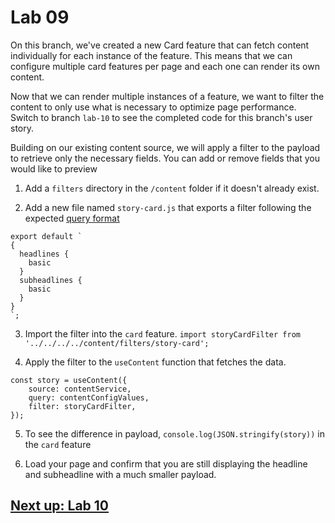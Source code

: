 # Lab 09
On this branch, we've created a new Card feature that can fetch content individually for each instance of the feature. This means that we can configure multiple card features per page and each one can render its own content.

Now that we can render multiple instances of a feature, we want to filter the content to only use what is necessary to optimize page performance. Switch to branch `lab-10` to see the completed code for this branch's user story.

Building on our existing content source, we will apply a filter to the payload to retrieve only the necessary fields. You can add or remove fields that you would like to preview

1. Add a `filters` directory in the `/content` folder if it doesn't already exist.

2. Add a new file named `story-card.js` that exports a filter following the expected [query format](https://redirector.arcpublishing.com/alc/arc-products/pagebuilder/fusion/documentation/recipes/content-filtering.md)

```
export default `
{
  headlines {
    basic
  }
  subheadlines {
    basic
  }
}
`;
```

3. Import the filter into the `card` feature.
```import storyCardFilter from '../../../../content/filters/story-card';```

4. Apply the filter to the `useContent` function that fetches the data.
```
const story = useContent({
    source: contentService,
    query: contentConfigValues,
    filter: storyCardFilter,
});
```

5. To see the difference in payload, `console.log(JSON.stringify(story))` in the `card` feature

6. Load your page and confirm that you are still displaying the headline and subheadline with a much smaller payload.

## [Next up: Lab 10](https://github.com/wapopartners/Fusion-Training-User-Stories/tree/lab-10)
